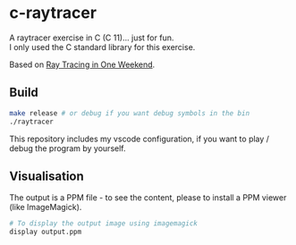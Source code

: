 # c-raytracer

A raytracer exercise in C (C 11)... just for fun.  
I only used the C standard library for this exercise.

Based on [Ray Tracing in One Weekend](https://raytracing.github.io/books/RayTracingInOneWeekend.html).

## Build

```bash
make release # or debug if you want debug symbols in the bin
./raytracer
```

This repository includes my vscode configuration, if you want to play / debug the program by yourself.

## Visualisation

The output is a PPM file - to see the content, please to install a PPM viewer (like ImageMagick).

```bash
# To display the output image using imagemagick
display output.ppm
```
